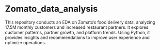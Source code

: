 # Zomato_data_analysis
This repository conducts an EDA on Zomato’s food delivery data, analyzing 17.5M monthly customers and increased restaurant partners. It explores customer patterns, partner growth, and platform trends. Using Python, it provides insights and recommendations to improve user experience and optimize operations.
